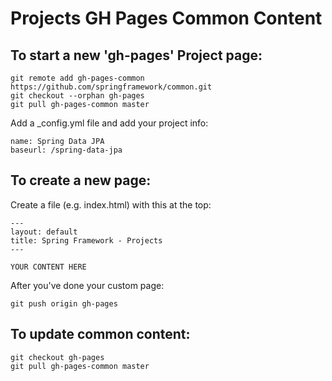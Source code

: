 Projects GH Pages Common Content
================================

## To start a new 'gh-pages' Project page:

	git remote add gh-pages-common https://github.com/springframework/common.git
	git checkout --orphan gh-pages
	git pull gh-pages-common master

Add a _config.yml file and add your project info:

	name: Spring Data JPA
	baseurl: /spring-data-jpa

## To create a new page:

Create a file (e.g. index.html) with this at the top:

	---
	layout: default
	title: Spring Framework - Projects
	---

	YOUR CONTENT HERE


After you've done your custom page:

	git push origin gh-pages


## To update common content:

	git checkout gh-pages
	git pull gh-pages-common master